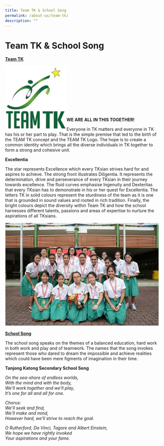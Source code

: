 ```yaml
---
title: Team TK & School Song
permalink: /about-us/team-tk/
description: ""
---
```

# Team TK & School Song
<b><u>Team TK</u></b>

<img src="/images/About%20us/1-3.jpg" 
     style="width:40%;float:left">
<br><br><br><br><br><br><br><br><br>

**WE ARE ALL IN THIS TOGETHER!**

Everyone in TK matters and everyone in TK has his or her part to play. That is the simple premise that led to the birth of the TEAM TK concept and the TEAM TK Logo. The hope is to create a common identity which brings all the diverse individuals in TK together to form a strong and cohesive unit.

**Excellentia**

The star represents Excellence which every TKsian strives hard for and aspires to achieve. The strong front illustrates Diligentia. It represents the determination, drive and perseverance of every TKsian in their journey towards excellence. The fluid curves emphasise Ingenuity and Dexteritas that every TKsian has to demonstrate in his or her quest for Excellentia. The letters TK in solid colours represent the sturdiness of the team as it is one that is grounded in sound values and rooted in rich tradition. Finally, the bright colours depict the diversity within Team TK and how the school harnesses different talents, passions and areas of expertise to nurture the aspirations of all TKsians.

![](/images/About%20us/2-1.jpg)

<b><u>School Song</u></b>

The school song speaks on the themes of a balanced education, hard work in both work and play and of teamwork. The names that the song invokes represent those who dared to dream the impossible and achieve realities which could have been mere figments of imagination in their time.

**Tanjong Katong Secondary School Song**

_On the sea-shore of endless worlds,_  
_With the mind and with the body,_  
_We’ll work together and we’ll play,_  
_It’s one for all and all for one._

_Chorus:_   
_We’ll seek and find,_  
_We’ll make and mind,_  
_However hard, we’ll strive to reach the goal._

_O Rutherford, Da Vinci, Tagore and Albert Einstein,_  
_We hope we have rightly invoked_  
_Your aspirations and your fame._